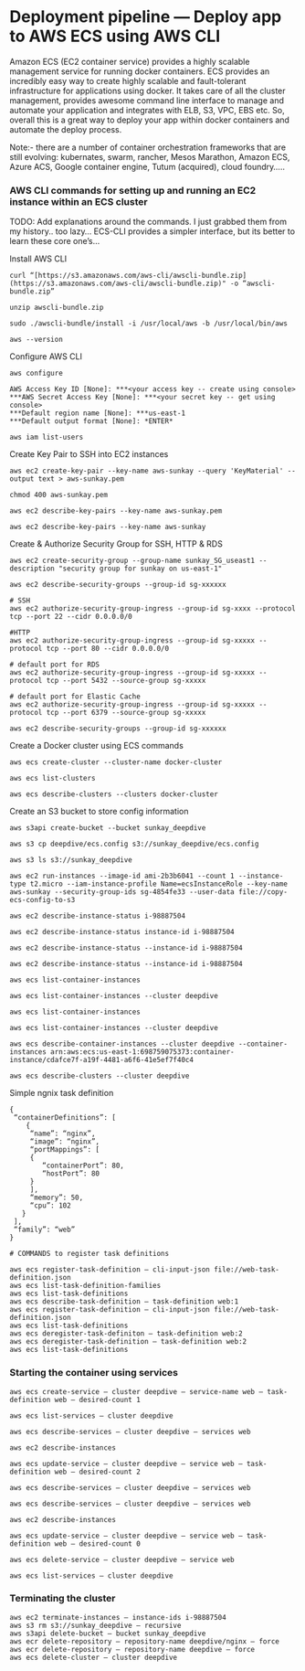 
# Deployment pipeline — Deploy app to AWS ECS using AWS CLI

Amazon ECS (EC2 container service) provides a highly scalable management service for running docker containers. ECS provides an incredibly easy way to create highly scalable and fault-tolerant infrastructure for applications using docker. It takes care of all the cluster management, provides awesome command line interface to manage and automate your application and integrates with ELB, S3, VPC, EBS etc. So, overall this is a great way to deploy your app within docker containers and automate the deploy process.

Note:- there are a number of container orchestration frameworks that are still evolving: kubernates, swarm, rancher, Mesos Marathon, Amazon ECS, Azure ACS, Google container engine, Tutum (acquired), cloud foundry…..

### AWS CLI commands for setting up and running an EC2 instance within an ECS cluster

TODO: Add explanations around the commands. I just grabbed them from my history.. too lazy… ECS-CLI provides a simpler interface, but its better to learn these core one’s…

Install AWS CLI

    curl “[https://s3.amazonaws.com/aws-cli/awscli-bundle.zip](https://s3.amazonaws.com/aws-cli/awscli-bundle.zip)" -o “awscli-bundle.zip” 

    unzip awscli-bundle.zip

    sudo ./awscli-bundle/install -i /usr/local/aws -b /usr/local/bin/aws

    aws --version

Configure AWS CLI

    aws configure

    AWS Access Key ID [None]: ***<your access key -- create using console>
    ***AWS Secret Access Key [None]: ***<your secret key -- get using console>
    ***Default region name [None]: ***us-east-1
    ***Default output format [None]: *ENTER*

    aws iam list-users

Create Key Pair to SSH into EC2 instances

    aws ec2 create-key-pair --key-name aws-sunkay --query 'KeyMaterial' --output text > aws-sunkay.pem

    chmod 400 aws-sunkay.pem

    aws ec2 describe-key-pairs --key-name aws-sunkay.pem
     
    aws ec2 describe-key-pairs --key-name aws-sunkay

Create & Authorize Security Group for SSH, HTTP & RDS

    aws ec2 create-security-group --group-name sunkay_SG_useast1 --description "security group for sunkay on us-east-1"

    aws ec2 describe-security-groups --group-id sg-xxxxxx

    # SSH
    aws ec2 authorize-security-group-ingress --group-id sg-xxxx --protocol tcp --port 22 --cidr 0.0.0.0/0

    #HTTP
    aws ec2 authorize-security-group-ingress --group-id sg-xxxxx --protocol tcp --port 80 --cidr 0.0.0.0/0

    # default port for RDS
    aws ec2 authorize-security-group-ingress --group-id sg-xxxxx --protocol tcp --port 5432 --source-group sg-xxxxx

    # default port for Elastic Cache
    aws ec2 authorize-security-group-ingress --group-id sg-xxxxx --protocol tcp --port 6379 --source-group sg-xxxxx

    aws ec2 describe-security-groups --group-id sg-xxxxxx

Create a Docker cluster using ECS commands

    
    aws ecs create-cluster --cluster-name docker-cluster

    aws ecs list-clusters

    aws ecs describe-clusters --clusters docker-cluster

Create an S3 bucket to store config information

    aws s3api create-bucket --bucket sunkay_deepdive

    aws s3 cp deepdive/ecs.config s3://sunkay_deepdive/ecs.config

    aws s3 ls s3://sunkay_deepdive

    aws ec2 run-instances --image-id ami-2b3b6041 --count 1 --instance-type t2.micro --iam-instance-profile Name=ecsInstanceRole --key-name aws-sunkay --security-group-ids sg-4854fe33 --user-data file://copy-ecs-config-to-s3

    aws ec2 describe-instance-status i-98887504

    aws ec2 describe-instance-status instance-id i-98887504

    aws ec2 describe-instance-status --instance-id i-98887504

    aws ec2 describe-instance-status --instance-id i-98887504

    aws ecs list-container-instances

    aws ecs list-container-instances --cluster deepdive

    aws ecs list-container-instances

    aws ecs list-container-instances --cluster deepdive

    aws ecs describe-container-instances --cluster deepdive --container-instances arn:aws:ecs:us-east-1:698759075373:container-instance/cdafce7f-a19f-4481-a6f6-41e5ef7f40c4

    aws ecs describe-clusters --cluster deepdive

Simple ngnix task definition

    {
     “containerDefinitions”: [
        {
         “name”: “nginx”,
         “image”: “nginx”,
         “portMappings”: [
         {
            “containerPort”: 80,
            “hostPort”: 80
         }
         ],
         “memory”: 50,
         “cpu”: 102
       }
     ],
     “family”: “web”
    }

    # COMMANDS to register task definitions 

    aws ecs register-task-definition — cli-input-json file://web-task-definition.json
    aws ecs list-task-definition-families
    aws ecs list-task-definitions
    aws ecs describe-task-definition — task-definition web:1
    aws ecs register-task-definition — cli-input-json file://web-task-definition.json
    aws ecs list-task-definitions
    aws ecs deregister-task-definiton — task-definition web:2
    aws ecs deregister-task-definition — task-definition web:2
    aws ecs list-task-definitions

### Starting the container using services

    aws ecs create-service — cluster deepdive — service-name web — task-definition web — desired-count 1

    aws ecs list-services — cluster deepdive

    aws ecs describe-services — cluster deepdive — services web

    aws ec2 describe-instances

    aws ecs update-service — cluster deepdive — service web — task-definition web — desired-count 2

    aws ecs describe-services — cluster deepdive — services web

    aws ecs describe-services — cluster deepdive — services web

    aws ec2 describe-instances

    aws ecs update-service — cluster deepdive — service web — task-definition web — desired-count 0

    aws ecs delete-service — cluster deepdive — service web

    aws ecs list-services — cluster deepdive

### Terminating the cluster

    aws ec2 terminate-instances — instance-ids i-98887504
    aws s3 rm s3://sunkay_deepdive — recursive
    aws s3api delete-bucket — bucket sunkay_deepdive
    aws ecr delete-repository — repository-name deepdive/nginx — force
    aws ecr delete-repository — repository-name deepdive — force
    aws ecs delete-cluster — cluster deepdive
